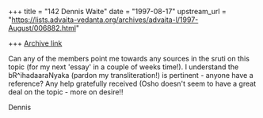 +++
title = "142 Dennis Waite"
date = "1997-08-17"
upstream_url = "https://lists.advaita-vedanta.org/archives/advaita-l/1997-August/006882.html"

+++
[Archive link](https://lists.advaita-vedanta.org/archives/advaita-l/1997-August/006882.html)

Can any of the members point me towards any sources in the sruti on this
topic (for my next 'essay' in a couple of weeks time!). I understand the
bR^ihadaaraNyaka (pardon my transliteration!) is pertinent - anyone have a
reference? Any help gratefully received (Osho doesn't seem to have a great
deal on the topic - more on desire!!

Dennis

